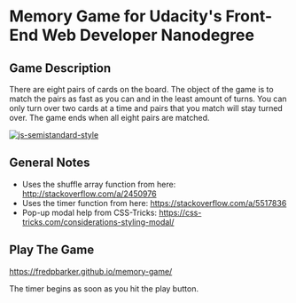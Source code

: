 # Memory Game for Udacity's Front-End Web Developer Nanodegree

## Game Description

There are eight pairs of cards on the board. The object of the game is to match the pairs as fast as you can and in the least amount of turns. You can only turn over two cards at a time and pairs that you match will stay turned over. The game ends when all eight pairs are matched.

[![js-semistandard-style](https://img.shields.io/badge/code%20style-semistandard-brightgreen.svg?style=flat-square)](https://github.com/Flet/semistandard)

## General Notes

- Uses the shuffle array function from here: http://stackoverflow.com/a/2450976
- Uses the timer function from here: https://stackoverflow.com/a/5517836
- Pop-up modal help from CSS-Tricks: https://css-tricks.com/considerations-styling-modal/

## Play The Game

https://fredpbarker.github.io/memory-game/

The timer begins as soon as you hit the play button.

